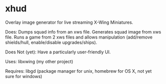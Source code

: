 # xhud
Overlay image generator for live streaming X-Wing Miniatures.



Does:
  Dumps squad info from an xws file.
  Generates squad image from xws file.
  Runs a game from 2 xws files and allows manipulation (add/remove shields/hull, enable/disable upgrades/ships).


Does Not (yet):
  Have a particularly user-friendly UI.


Uses:
  libxwing (my other project)


Requires:
  libgd (package manager for unix, homebrew for OS X, not yet sure for windows)
